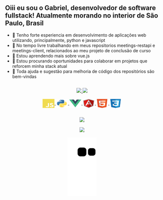 ## Oiii eu sou o Gabriel, desenvolvedor de software fullstack! Atualmente morando no interior de São Paulo, Brasil
- 💪 Tenho forte esperiencia em desenvolvimento de aplicações web utilizando, principalmente, python e javascript
- 🔭 No tempo livre trabalhando em meus repositorios meetings-restapi e meetings-client, relacionados ao meu projeto de conclusão de curso
- 🌱 Estou aprendendo mais sobre vue.js
- 👯 Estou procurando oportunidades para colaborar em projetos que reforcem minha stack atual
- 🤔 Toda ajuda e sugestão para melhoria de código dos repositórios são bem-vindas

 ##

<div align="center">
  <a href="https://github.com/gmdiniz">
  <img height="180em" src="https://github-readme-stats.vercel.app/api?username=gmdiniz&show_icons=true&theme=codeSTACKr&include_all_commits=true&count_private=true"/>
  <img height="180em" src="https://github-readme-stats.vercel.app/api/top-langs/?username=gmdiniz&layout=compact&langs_count=7&theme=codeSTACKr"/>
</div>

<div align="center" style="display: inline_block"><br>
  <img align="center" alt="gmdiniz-Js" height="30" width="40" src="https://raw.githubusercontent.com/devicons/devicon/master/icons/javascript/javascript-plain.svg">
  
  <img align="center" alt="gmdiniz-Python" height="30" width="40" src="https://raw.githubusercontent.com/devicons/devicon/master/icons/python/python-original.svg">
  
  <img align="center" alt="gmdiniz-vue" height="30" width="40" src="https://raw.githubusercontent.com/devicons/devicon/master/icons/vuejs/vuejs-original.svg">
  
  <img align="center" alt="gmdiniz-vue" height="30" width="40" src="https://raw.githubusercontent.com/devicons/devicon/master/icons/angularjs/angularjs-original.svg">
  
  <img align="center" alt="gmdiniz-HTML" height="30" width="40" src="https://raw.githubusercontent.com/devicons/devicon/master/icons/html5/html5-original.svg">
  
  <img align="center" alt="gmdiniz-CSS" height="30" width="40" src="https://raw.githubusercontent.com/devicons/devicon/master/icons/css3/css3-original.svg">
  
</div>
  
  ##
  
<div align="center" style="display: inline_block">   
   
  <a align="center" href = "mailto:gabrieldinizmota@hotmail.com"><img src="https://img.shields.io/badge/Gmail-D14836?style=for-the-badge&logo=gmail&logoColor=white" target="_blank"></a>
  
  <a align="center" href="https://www.linkedin.com/in/gmdiniz/" target="_blank"><img src="https://img.shields.io/badge/-LinkedIn-%230077B5?style=for-the-badge&logo=linkedin&logoColor=white" target="_blank"></a> 
 
  ![Snake animation](https://github.com/gmdiniz/gmdiniz/blob/output/github-contribution-grid-snake.svg)
 
</div>
